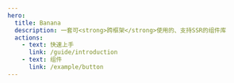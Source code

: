 ```yaml
---
hero:
  title: Banana
  description: 一套可<strong>跨框架</strong>使用的、支持SSR的组件库
  actions:
    - text: 快速上手
      link: /guide/introduction
    - text: 组件
      link: /example/button
---
```


<code inline src="./doc-components/features/index.tsx"></code>
